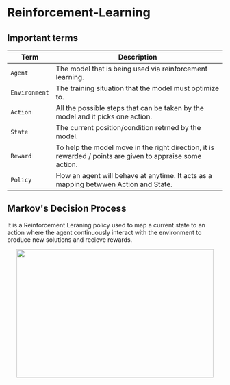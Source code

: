 # Reinforcement-Learning
## Important terms

| Term | Description |
| --- | --- |
| `Agent` | The model that is being used via reinforcement learning. |
| `Environment` |  The training situation that the model must optimize to. |
| `Action` |  All the possible steps that can be taken by the model and it picks one action. |
| `State` |  The current position/condition retrned by the model. |
| `Reward` |  To help the model move in the right direction, it is rewarded / points are given to appraise some action. |
| `Policy` | How an agent will behave at anytime. It acts as a mapping betwwen Action and State. |

## Markov's Decision Process
It is a Reinforcement Leraning policy used to map a current state to an action where the agent continuously interact with the environment to produce new solutions and recieve rewards.
<p align="center">
  <img width="460" height="300" src="https://images.deepai.org/django-summernote/2019-03-19/c8c9f96b-cc21-4d33-8b37-cb810f599e6e.png">
</p>

